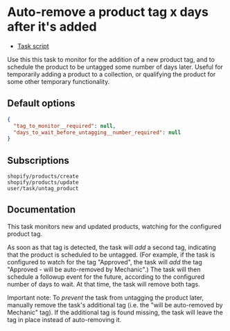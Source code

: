 # Auto-remove a product tag x days after it's added

* [Task script](./script.liquid)

Use this this task to monitor for the addition of a new product tag, and to schedule the product to be untagged some number of days later. Useful for temporarily adding a product to a collection, or qualifying the product for some other temporary functionality.

## Default options

```json
{
  "tag_to_monitor__required": null,
  "days_to_wait_before_untagging__number_required": null
}
```

## Subscriptions

```liquid
shopify/products/create
shopify/products/update
user/task/untag_product
```

## Documentation

This task monitors new and updated products, watching for the configured product tag.

As soon as that tag is detected, the task will _add_ a second tag, indicating that the product is scheduled to be untagged. (For example, if the task is configured to watch for the tag "Approved", the task will _add_ the tag "Approved - will be auto-removed by Mechanic".) The task will then schedule a followup event for the future, according to the configured number of days to wait. At that time, the task will remove both tags.

Important note: To _prevent_ the task from untagging the product later, manually remove the task's additional tag (i.e. the "will be auto-removed by Mechanic" tag). If the additional tag is found missing, the task will leave the tag in place instead of auto-removing it.